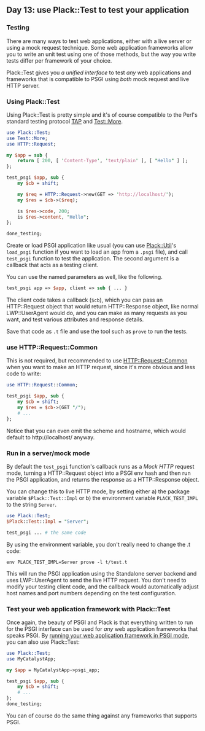 ## Day 13: use Plack::Test to test your application

### Testing

There are many ways to test web applications, either with a live server or using a mock request technique. Some web application frameworks allow you to write an unit test using one of those methods, but the way you write tests differ per framework of your choice.

Plack::Test gives you *a unified interface* to test *any* web applications and frameworks that is compatible to PSGI using *both* mock request and live HTTP server.

### Using Plack::Test

Using Plack::Test is pretty simple and it's of course compatible to the Perl's standard testing protocol [TAP](http://testanything.org/wiki/) and [Test::More](http://search.cpan.org/perloc?Test::More).

```perl
use Plack::Test;
use Test::More;
use HTTP::Request;

my $app = sub {
    return [ 200, [ 'Content-Type', 'text/plain' ], [ "Hello" ] ];
};

test_psgi $app, sub {
    my $cb = shift;

    my $req = HTTP::Request->new(GET => 'http://localhost/');
    my $res = $cb->($req);

    is $res->code, 200;
    is $res->content, "Hello";
};

done_testing;
```

Create or load PSGI application like usual (you can use [Plack::Util](http://search.cpan.org/perldoc?Plack::Util)'s `load_psgi` function if you want to load an app from a `.psgi` file), and call `test_psgi` function to test the application. The second argument is a callback that acts as a testing client.

You can use the named parameters as well, like the following.

```perl
test_psgi app => $app, client => sub { ... }
```

The client code takes a callback (`$cb`), which you can pass an HTTP::Request object that would return HTTP::Response object, like normal LWP::UserAgent would do, and you can make as many requests as you want, and test various attributes and response details.

Save that code as `.t` file and use the tool such as `prove` to run the tests.

### use HTTP::Request::Common

This is not required, but recommended to use [HTTP::Request::Common](http://search.cpan.org/perldoc?HTTP::Request::Common) when you want to make an HTTP request, since it's more obvious and less code to write:

```perl
use HTTP::Request::Common;

test_psgi $app, sub {
    my $cb = shift;
    my $res = $cb->(GET "/");
    # ...
};
```

Notice that you can even omit the scheme and hostname, which would default to http://localhost/ anyway.

### Run in a server/mock mode

By default the `test_psgi` function's callback runs as a *Mock HTTP* request mode, turning a HTTP::Request object into a PSGI env hash and then run the PSGI application, and returns the response as a HTTP::Response object.

You can change this to live HTTP mode, by setting either a) the package variable `$Plack::Test::Impl` or b) the environment variable `PLACK_TEST_IMPL` to the string `Server`.

```perl
use Plack::Test;
$Plack::Test::Impl = "Server";

test_psgi ... # the same code
```

By using the environment variable, you don't really need to change the .t code:

```
env PLACK_TEST_IMPL=Server prove -l t/test.t
```

This will run the PSGI application using the Standalone server backend and uses LWP::UserAgent to send the live HTTP request. You don't need to modify your testing client code, and the callback would automatically adjust host names and port numbers depending on the test configuration.

### Test your web application framework with Plack::Test

Once again, the beauty of PSGI and Plack is that everything written to run for the PSGI interface can be used for *any* web application frameworks that speaks PSGI. By [running your web application framework in PSGI mode](http://advent.plackperl.org/2009/12/day-7-use-web-application-framework-in-psgi.html), you can also use Plack::Test:

```perl
use Plack::Test;
use MyCatalystApp;

my $app = MyCatalystApp->psgi_app;

test_psgi $app, sub {
    my $cb = shift;
    # ...
};
done_testing;
```

You can of course do the same thing against any frameworks that supports PSGI.
